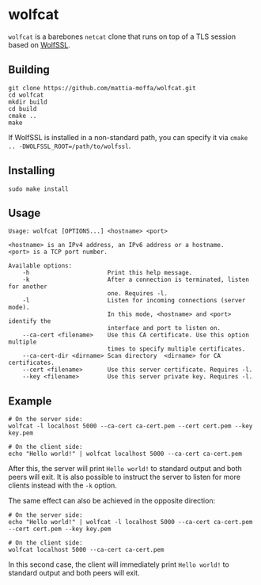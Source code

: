 # wolfcat

`wolfcat` is a barebones `netcat` clone that runs on top of a TLS session based on [WolfSSL](https://github.com/wolfSSL/wolfssl).

## Building

```
git clone https://github.com/mattia-moffa/wolfcat.git
cd wolfcat
mkdir build
cd build
cmake ..
make
```

If WolfSSL is installed in a non-standard path, you can specify it via `cmake .. -DWOLFSSL_ROOT=/path/to/wolfssl`.

## Installing

```
sudo make install
```

## Usage

```
Usage: wolfcat [OPTIONS...] <hostname> <port>

<hostname> is an IPv4 address, an IPv6 address or a hostname.
<port> is a TCP port number.

Available options:
    -h                      Print this help message.
    -k                      After a connection is terminated, listen for another
                            one. Requires -l.
    -l                      Listen for incoming connections (server mode).
                            In this mode, <hostname> and <port> identify the
                            interface and port to listen on.
    --ca-cert <filename>    Use this CA certificate. Use this option multiple
                            times to specify multiple certificates.
    --ca-cert-dir <dirname> Scan directory  <dirname> for CA certificates.
    --cert <filename>       Use this server certificate. Requires -l.
    --key <filename>        Use this server private key. Requires -l.
```

## Example

```
# On the server side:
wolfcat -l localhost 5000 --ca-cert ca-cert.pem --cert cert.pem --key key.pem

# On the client side:
echo "Hello world!" | wolfcat localhost 5000 --ca-cert ca-cert.pem
```

After this, the server will print `Hello world!` to standard output and both peers will exit. It is also possible to instruct the server to listen for more clients instead with the `-k` option.

The same effect can also be achieved in the opposite direction:

```
# On the server side:
echo "Hello world!" | wolfcat -l localhost 5000 --ca-cert ca-cert.pem --cert cert.pem --key key.pem

# On the client side:
wolfcat localhost 5000 --ca-cert ca-cert.pem
```

In this second case, the client will immediately print `Hello world!` to standard output and both peers will exit.
